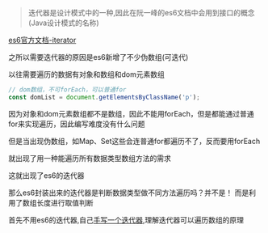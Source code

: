 > 迭代器是设计模式中的一种,因此在阮一峰的es6文档中会用到接口的概念(Java设计模式的名称)

[es6官方文档-iterator](https://es6.ruanyifeng.com/?search=&&&x=13&y=7#docs/iterator)


之所以需要迭代器的原因是es6新增了不少伪数组(可迭代)

以往需要遍历的数据有对象和数组和dom元素数组

```js
// dom数组，不可forEach，可以普通for
const domList = document.getElementsByClassName('p');
```

因为对象和dom元素数组都不是数组，因此不能用forEach，但是都能通过普通for来实现遍历，因此编写难度没有什么问题

但是当出现伪数组，如Map、Set这些会连普通for都遍历不了，反而要用forEach

就出现了用一种能遍历所有数据类型数组方法的需求

这就出现了es6的迭代器


那么es6封装出来的迭代器是判断数据类型做不同方法遍历吗？并不是！
而是利用了数组长度进行取值判断

首先不用es6的迭代器,自己[手写一个迭代器](./miniJsIterator.js),理解迭代器可以遍历数组的原理

